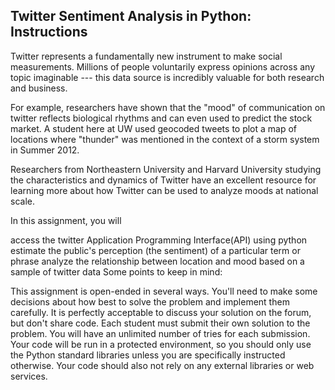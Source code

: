## Twitter Sentiment Analysis in Python: Instructions

Twitter represents a fundamentally new instrument to make social measurements. Millions of people voluntarily express opinions across any topic imaginable --- this data source is incredibly valuable for both research and business.

For example, researchers have shown that the "mood" of communication on twitter reflects biological rhythms and can even used to predict the stock market. A student here at UW used geocoded tweets to plot a map of locations where "thunder" was mentioned in the context of a storm system in Summer 2012.

Researchers from Northeastern University and Harvard University studying the characteristics and dynamics of Twitter have an excellent resource for learning more about how Twitter can be used to analyze moods at national scale.

In this assignment, you will

access the twitter Application Programming Interface(API) using python
estimate the public's perception (the sentiment) of a particular term or phrase
analyze the relationship between location and mood based on a sample of twitter data
Some points to keep in mind:

This assignment is open-ended in several ways. You'll need to make some decisions about how best to solve the problem and implement them carefully.
It is perfectly acceptable to discuss your solution on the forum, but don't share code.
Each student must submit their own solution to the problem.
You will have an unlimited number of tries for each submission.
Your code will be run in a protected environment, so you should only use the Python standard libraries unless you are specifically instructed otherwise. Your code should also not rely on any external libraries or web services.

